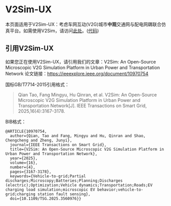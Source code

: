 # V2Sim-UX

本页面适用于V2Sim-UX：考虑车网互动(V2G)城市**中观**交通网与配电网耦联合仿真平台。如需使用V2Sim，请访问[此处](/#/zh_hans/v2sim/)。([代码](https://github.com/hesl-seu/v2sim/tree/uxsim))

## 引用V2Sim-UX
如果您正在使用V2Sim-UX，请引用我们的文章：V2Sim: An Open-Source Microscopic V2G Simulation Platform in Urban Power and Transportation Network
论文链接：https://ieeexplore.ieee.org/document/10970754

国标GB/T7714-2015引用格式：

>Qian Tao, Fang Mingyu, Hu Qinran, et al. V2Sim: An Open-Source Microscopic V2G Simulation Platform in Urban Power and Transportation Network[J]. IEEE Transactions on Smart Grid, 2025,16(4):3167-3178.

BIB格式：
```
@ARTICLE{10970754,
  author={Qian, Tao and Fang, Mingyu and Hu, Qinran and Shao, Chengcheng and Zheng, Junyi},
  journal={IEEE Transactions on Smart Grid}, 
  title={V2Sim: An Open-Source Microscopic V2G Simulation Platform in Urban Power and Transportation Network}, 
  year={2025},
  volume={16},
  number={4},
  pages={3167-3178},
  keywords={Vehicle-to-grid;Partial discharges;Microscopy;Batteries;Planning;Discharges (electric);Optimization;Vehicle dynamics;Transportation;Roads;EV charging load simulation;microscopic EV behavior;vehicle-to-grid;charging station fault sensing},
  doi={10.1109/TSG.2025.3560976}}
```